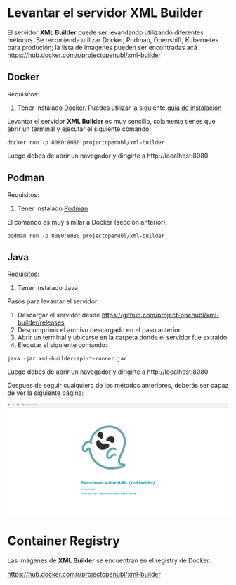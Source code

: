 # Levantar el servidor XML Builder
El servidor **XML Builder** puede ser levandando utilizando diferentes métodos. Se recomienda utilizar Docker, Podman, Openshift, Kubernetes para produción; la lista de imágenes pueden ser encontradas acá https://hub.docker.com/r/projectopenubl/xml-builder

## Docker
Requisitos:
1. Tener instalado [Docker](https://www.docker.com/). Puedes utilizar la siguiente [guía de instalación](https://docs.docker.com/install/)

Levantar el servidor **XML Builder** es muy sencillo, solamente tienes que abrir un terminal y ejecutar el siguiente comando:

```
docker run -p 8080:8080 projectopenubl/xml-builder
```

Luego debes de abrir un navegador y dirigirte a http://localhost:8080

## Podman
Requisitos:
1. Tener instalado [Podman](https://podman.io/)

El comando es muy similar a Docker (sección anterior):

```
podman run -p 8080:8080 projectopenubl/xml-builder
```

## Java
Requisitos:
1. Tener instalado Java

Pasos para levantar el servidor
1. Descargar el servidor desde https://github.com/project-openubl/xml-builder/releases
1. Descomprimir el archivo descargado en el paso anterior
1. Abrir un terminal y ubicarse en la carpeta donde el servidor fue extraido
1. Ejecutar el siguiente comando: 

```
java -jar xml-builder-api-*-runner.jar
```

Luego debes de abrir un navegador y dirigirte a http://localhost:8080

Despues de seguir cualquiera de los métodos anteriores, deberás ser capaz de ver la siguiente página:

![XML Builder](../images/welcome.png)

# Container Registry
Las imágenes de **XML Builder** se encuentran en el registry de Docker:

https://hub.docker.com/r/projectopenubl/xml-builder
